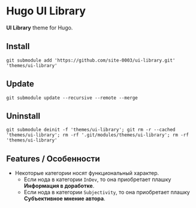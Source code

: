 # Hugo UI Library

**UI Library** theme for Hugo.

## Install

```
git submodule add 'https://github.com/site-0003/ui-library.git' 'themes/ui-library'
```

## Update

```
git submodule update --recursive --remote --merge
```

## Uninstall

```
git submodule deinit -f 'themes/ui-library'; git rm -r --cached 'themes/ui-library'; rm -rf '.git/modules/themes/ui-library'; rm -rf 'themes/ui-library'
```

## Features / Особенности

- Некоторые категории носят функциональный характер.
  - Если нода в категории `InDev`, то она приобретает плашку **Информация в доработке**.
  - Если нода в категории `Subjectivity`, то она приобретает плашку **Субъективное мнение автора**.
